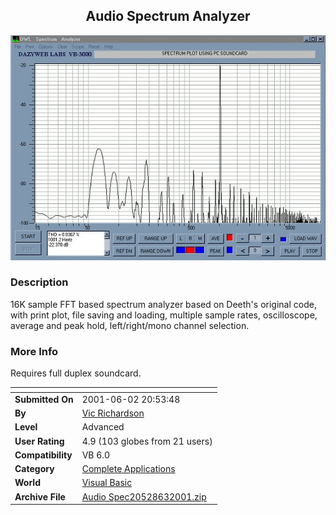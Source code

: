 ﻿<div align="center">

## Audio Spectrum Analyzer

<img src="PIC200163223438043.jpg">
</div>

### Description

16K sample FFT based spectrum analyzer based on Deeth's original code, with print plot, file saving and loading, multiple sample rates, oscilloscope, average and peak hold, left/right/mono channel selection.
 
### More Info
 
Requires full duplex soundcard.


<span>             |<span>
---                |---
**Submitted On**   |2001-06-02 20:53:48
**By**             |[Vic Richardson](https://github.com/Planet-Source-Code/PSCIndex/blob/master/ByAuthor/vic-richardson.md)
**Level**          |Advanced
**User Rating**    |4.9 (103 globes from 21 users)
**Compatibility**  |VB 6\.0
**Category**       |[Complete Applications](https://github.com/Planet-Source-Code/PSCIndex/blob/master/ByCategory/complete-applications__1-27.md)
**World**          |[Visual Basic](https://github.com/Planet-Source-Code/PSCIndex/blob/master/ByWorld/visual-basic.md)
**Archive File**   |[Audio Spec20528632001\.zip](https://github.com/Planet-Source-Code/vic-richardson-audio-spectrum-analyzer__1-23746/archive/master.zip)








